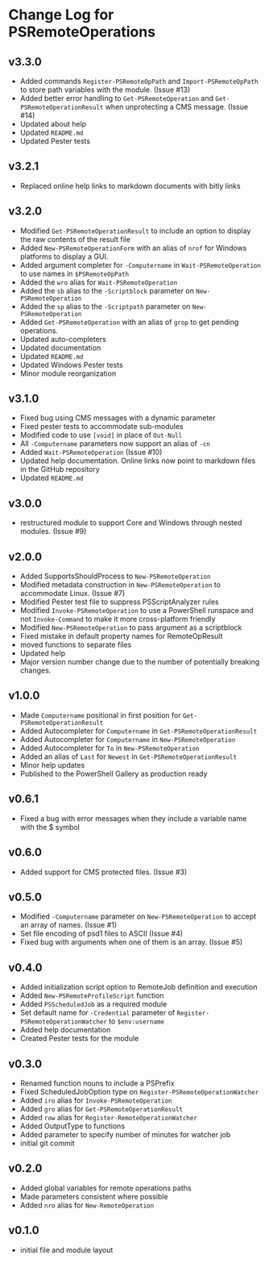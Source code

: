 # Change Log for PSRemoteOperations

## v3.3.0

+ Added commands `Register-PSRemoteOpPath` and `Import-PSRemoteOpPath` to store path variables with the module. (Issue #13)
+ Added better error handling to `Get-PSRemoteOperation` and `Get-PSRemoteOperationResult` when unprotecting a CMS message. (Issue #14)
+ Updated about help
+ Updated `README.md`
+ Updated Pester tests

## v3.2.1

+ Replaced online help links to markdown documents with bitly links

## v3.2.0

+ Modified `Get-PSRemoteOperationResult` to include an option to display the raw contents of the result file
+ Added `New-PSRemoteOperationForm` with an alias of `nrof` for Windows platforms to display a GUI.
+ Added argument completer for `-Computername` in `Wait-PSRemoteOperation` to use names in `$PSRemoteOpPath`
+ Added the `wro` alias for `Wait-PSRemoteOperation`
+ Added the `sb` alias to the `-Scriptblock` parameter on `New-PSRemoteOperation`
+ Added the `sp` alias to the `-Scriptpath` parameter on `New-PSRemoteOperation`
+ Added `Get-PSRemoteOperation` with an alias of `grop` to get pending operations.
+ Updated auto-completers
+ Updated documentation
+ Updated `README.md`
+ Updated Windows Pester tests
+ Minor module reorganization

## v3.1.0

+ Fixed bug using CMS messages with a dynamic parameter
+ Fixed pester tests to accommodate sub-modules
+ Modified code to use `[void]` in place of `Out-Null`
+ All `-Computername` parameters now support an alias of `-cn`
+ Added `Wait-PSRemoteOperation` (Issue #10)
+ Updated help documentation. Online links now point to markdown files in the GitHub repository
+ Updated `README.md`

## v3.0.0

+ restructured module to support Core and Windows through nested modules. (Issue #9)

## v2.0.0

+ Added SupportsShouldProcess to `New-PSRemoteOperation`
+ Modified metadata construction in `New-PSRemoteOperation` to accommodate Linux. (Issue #7)
+ Modified Pester test file to suppress PSScriptAnalyzer rules
+ Modified `Invoke-PSRemoteOperation` to use a PowerShell runspace and not `Invoke-Command` to make it more cross-platform friendly
+ Modified `New-PSRemoteOperation` to pass argument as a scriptblock
+ Fixed mistake in default property names for RemoteOpResult
+ moved functions to separate files
+ Updated help
+ Major version number change due to the number of potentially breaking changes.

## v1.0.0

+ Made `Computername` positional in first position for `Get-PSRemoteOperationResult`
+ Added Autocompleter for `Computername` in `Get-PSRemoteOperationResult`
+ Added Autocompleter for `Computername` in `New-PSRemoteOperation`
+ Added Autocompleter for `To` in `New-PSRemoteOperation`
+ Added an alias of `Last` for `Newest` in `Get-PSRemoteOperationResult`
+ Minor help updates
+ Published to the PowerShell Gallery as production ready

## v0.6.1

+ Fixed a bug with error messages when they include a variable name with the $ symbol

## v0.6.0

+ Added support for CMS protected files. (Issue #3)

## v0.5.0

+ Modified `-Computername` parameter on `New-PSRemoteOperation` to accept an array of names. (Issue #1)
+ Set file encoding of psd1 files to ASCII (Issue #4)
+ Fixed bug with arguments when one of them is an array. (Issue #5)

## v0.4.0

+ Added initialization script option to RemoteJob definition and execution
+ Added `New-PSRemoteProfileScript` function
+ Added `PSScheduledJob` as a required module
+ Set default name for `-Credential` parameter of `Register-PSRemoteOperationWatcher` to `$env:username`
+ Added help documentation
+ Created Pester tests for the module

## v0.3.0

+ Renamed function nouns to include a PSPrefix
+ Fixed ScheduledJobOption type on `Register-PSRemoteOperationWatcher`
+ Added `iro` alias for `Invoke-PSRemoteOperation`
+ Added `gro` alias for `Get-PSRemoteOperationResult`
+ Added `row` alias for `Register-RemoteOperationWatcher`
+ Added OutputType to functions
+ Added parameter to specify number of minutes for watcher job
+ initial git commit

## v0.2.0

+ Added global variables for remote operations paths
+ Made parameters consistent where possible
+ Added `nro` alias for `New-RemoteOperation`

## v0.1.0

+ initial file and module layout
